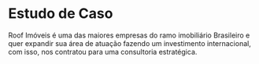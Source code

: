 # Estudo de Caso
Roof Imóveis é uma das maiores empresas do ramo imobiliário Brasileiro e quer expandir sua área de atuação fazendo um investimento internacional, com isso, nos contratou para uma consultoria estratégica.
